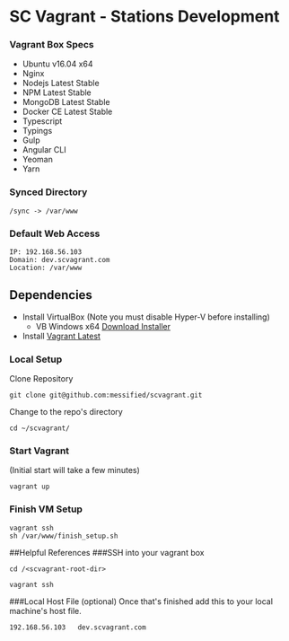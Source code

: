 SC Vagrant - Stations Development
=================================

### Vagrant Box Specs
* Ubuntu v16.04 x64
* Nginx
* Nodejs Latest Stable
* NPM Latest Stable
* MongoDB Latest Stable
* Docker CE Latest Stable
* Typescript
* Typings
* Gulp
* Angular CLI
* Yeoman
* Yarn

### Synced Directory

```
/sync -> /var/www
```

### Default Web Access
```
IP: 192.168.56.103
Domain: dev.scvagrant.com
Location: /var/www
```

## Dependencies

* Install VirtualBox (Note you must disable Hyper-V before installing)
  * VB Windows x64 [Download Installer](http://download.virtualbox.org/virtualbox/5.1.26/VirtualBox-5.1.26-117224-Win.exe)
* Install [Vagrant Latest](https://www.vagrantup.com/downloads.html)

### Local Setup
Clone Repository
```
git clone git@github.com:messified/scvagrant.git
```

Change to the repo's directory
```
cd ~/scvagrant/
```

### Start Vagrant
(Initial start will take a few minutes)
```
vagrant up
```

### Finish VM Setup
```
vagrant ssh
sh /var/www/finish_setup.sh
```

##Helpful References
###SSH into your vagrant box
```
cd /<scvagrant-root-dir>

vagrant ssh
```

###Local Host File (optional)
Once that's finished add this to your local machine's host file.
```
192.168.56.103   dev.scvagrant.com
```

